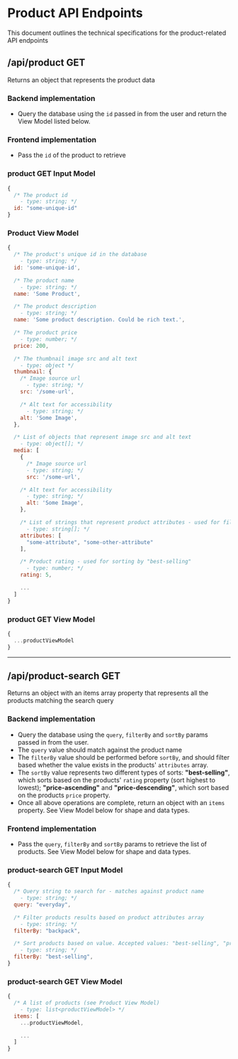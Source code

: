 # Product API Endpoints

This document outlines the technical specifications for the product-related API endpoints

## /api/product **GET**

Returns an object that represents the product data

### Backend implementation

- Query the database using the `id` passed in from the user and return the View Model listed below.

### Frontend implementation

- Pass the `id` of the product to retrieve

### product GET Input Model

```js
{
  /* The product id
    - type: string; */
  id: "some-unique-id"
}
```

### Product View Model

```js
{
  /* The product's unique id in the database
    - type: string; */
  id: 'some-unique-id',

  /* The product name
    - type: string; */
  name: 'Some Product',

  /* The product description
    - type: string; */
  name: 'Some product description. Could be rich text.',

  /* The product price
    - type: number; */
  price: 200,

  /* The thumbnail image src and alt text
    - type: object */
  thumbnail: {
    /* Image source url
      - type: string; */
    src: '/some-url',

    /* Alt text for accessibility
      - type: string; */
    alt: 'Some Image',
  },

  /* List of objects that represent image src and alt text
    - type: object[]; */
  media: [
    {
      /* Image source url
      - type: string; */
      src: '/some-url',

    /* Alt text for accessibility
      - type: string; */
      alt: 'Some Image',
    },

    /* List of strings that represent product attributes - used for filtering
      - type: string[]; */
    attributes: [
      "some-attribute", "some-other-attribute"
    ],

    /* Product rating - used for sorting by "best-selling"
      - type: number; */
    rating: 5,

    ...
  ]
}
```

### product GET View Model

```js
{
  ...productViewModel
}
```

---

## /api/product-search **GET**

Returns an object with an items array property that represents all the products matching the search query

### Backend implementation

- Query the database using the `query`, `filterBy` and `sortBy` params passed in from the user.
- The `query` value should match against the product name
- The `filterBy` value should be performed before `sortBy`, and should filter based whether the value exists in the products' `attributes` array.
- The `sortBy` value represents two different types of sorts: **"best-selling"**, which sorts based on the products' `rating` property (sort highest to lowest); **"price-ascending"** and **"price-descending"**, which sort based on the products `price` property.
- Once all above operations are complete, return an object with an `items` property. See View Model below for shape and data types.

### Frontend implementation

- Pass the `query`, `filterBy` and `sortBy` params to retrieve the list of products. See View Model below for shape and data types.

### product-search GET Input Model

```js
{
  /* Query string to search for - matches against product name
    - type: string; */
  query: "everyday",

  /* Filter products results based on product attributes array
    - type: string; */
  filterBy: "backpack",

  /* Sort products based on value. Accepted values: "best-selling", "price-ascending", "price-descending"
    - type: string; */
  filterBy: "best-selling",
}
```

### product-search GET View Model

```js
{
  /* A list of products (see Product View Model)
    - type: list<productViewModel> */
  items: [
    ...productViewModel,

    ...
  ]
}
```
